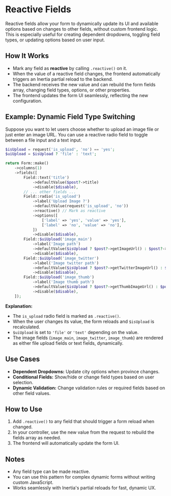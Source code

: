 # Reactive Fields

Reactive fields allow your form to dynamically update its UI and available options based on changes to other fields, without custom frontend logic. This is especially useful for creating dependent dropdowns, toggling field types, or updating options based on user input.

## How It Works

- Mark any field as **reactive** by calling `.reactive()` on it.
- When the value of a reactive field changes, the frontend automatically triggers an Inertia partial reload to the backend.
- The backend receives the new value and can rebuild the form fields array, changing field types, options, or other properties.
- The frontend updates the form UI seamlessly, reflecting the new configuration.

## Example: Dynamic Field Type Switching

Suppose you want to let users choose whether to upload an image file or just enter an image URL. You can use a reactive radio field to toggle between a file input and a text input.

```php
$isUpload = request('is_upload', 'no') == 'yes';
$uiUpload = $isUpload ? 'file' : 'text';

return Form::make()
    ->columns(1)
    ->fields([
        Field::text('title')
            ->defaultValue($post?->title)
            ->disable($disable),
        // ... other fields ...
        Field::radio('is_upload')
            ->label('Upload Image ?')
            ->defaultValue(request('is_upload', 'no'))
            ->reactive() // Mark as reactive
            ->options([
                ['label' => 'yes', 'value' => 'yes'],
                ['label' => 'no', 'value' => 'no'],
            ])
            ->disable($disable),
        Field::$uiUpload('image_main')
            ->label('Image path')
            ->defaultValue($isUpload ? $post?->getImageUrl() : $post?->image_url)
            ->disable($disable),
        Field::$uiUpload('image_twitter')
            ->label('Image twitter path')
            ->defaultValue($isUpload ? $post?->getTwitterImageUrl() : $post?->image_tw_url)
            ->disable($disable),
        Field::$uiUpload('image_thumb')
            ->label('Image thumb path')
            ->defaultValue($isUpload ? $post?->getThumbImageUrl() : $post?->image_thumb_url)
            ->disable($disable),
    ]);
```

**Explanation:**
- The `is_upload` radio field is marked as `.reactive()`.
- When the user changes its value, the form reloads and `$isUpload` is recalculated.
- `$uiUpload` is set to `'file'` or `'text'` depending on the value.
- The image fields (`image_main`, `image_twitter`, `image_thumb`) are rendered as either file upload fields or text fields, dynamically.

## Use Cases

- **Dependent Dropdowns:** Update city options when province changes.
- **Conditional Fields:** Show/hide or change field types based on user selection.
- **Dynamic Validation:** Change validation rules or required fields based on other field values.

## How to Use

1. Add `.reactive()` to any field that should trigger a form reload when changed.
2. In your controller, use the new value from the request to rebuild the fields array as needed.
3. The frontend will automatically update the form UI.

## Notes

- Any field type can be made reactive.
- You can use this pattern for complex dynamic forms without writing custom JavaScript.
- Works seamlessly with Inertia's partial reloads for fast, dynamic UX.
